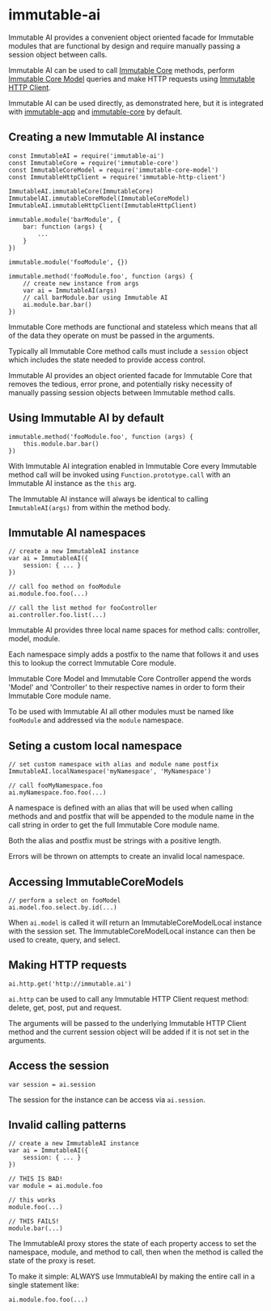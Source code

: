 # immutable-ai

Immutable AI provides a convenient object oriented facade for Immutable modules
that are functional by design and require manually passing a session object
between calls.

Immutable AI can be used to call
[Immutable Core](https://www.npmjs.com/package/immutable-core) methods, perform
[Immutable Core Model](https://www.npmjs.com/package/immutable-core-model)
queries and make HTTP requests using
[Immutable HTTP Client](https://www.npmjs.com/package/immutable-http-client).

Immutable AI can be used directly, as demonstrated here, but it is integrated
with [immutable-app](https://www.npmjs.com/package/immutable-app) and
[immutable-core](https://www.npmjs.com/package/immutable-core) by default.

## Creating a new Immutable AI instance

    const ImmutableAI = require('immutable-ai')
    const ImmutableCore = require('immutable-core')
    const ImmutableCoreModel = require('immutable-core-model')
    const ImmutableHttpClient = require('immutable-http-client')

    ImmutableAI.immutableCore(ImmutableCore)
    ImmutabelAI.immutableCoreModel(ImmutableCoreModel)
    ImmutableAI.immutableHttpClient(ImmutableHttpClient)

    immutable.module('barModule', {
        bar: function (args) {
            ...
        }
    })

    immutable.module('fooModule', {})

    immutable.method('fooModule.foo', function (args) {
        // create new instance from args
        var ai = ImmutableAI(args)
        // call barModule.bar using Immutable AI
        ai.module.bar.bar()
    })

Immutable Core methods are functional and stateless which means that all of the
data they operate on must be passed in the arguments.

Typically all Immutable Core method calls must include a `session` object which
includes the state needed to provide access control.

Immutable AI provides an object oriented facade for Immutable Core that removes
the tedious, error prone, and potentially risky necessity of manually passing
session objects between Immutable method calls.

## Using Immutable AI by default

    immutable.method('fooModule.foo', function (args) {
        this.module.bar.bar()
    })

With Immutable AI integration enabled in Immutable Core every Immutable method
call will be invoked using `Function.prototype.call` with an Immutable AI
instance as the `this` arg.

The Immutable AI instance will always be identical to calling
`ImmutableAI(args)` from within the method body.

## Immutable AI namespaces

    // create a new ImmutableAI instance
    var ai = ImmutableAI({
        session: { ... }
    })

    // call foo method on fooModule
    ai.module.foo.foo(...)

    // call the list method for fooController
    ai.controller.foo.list(...)

Immutable AI provides three local name spaces for method calls: controller,
model, module.

Each namespace simply adds a postfix to the name that follows it and uses this
to lookup the correct Immutable Core module.

Immutable Core Model and Immutable Core Controller append the words 'Model' and
'Controller' to their respective names in order to form their Immutable Core
module name.

To be used with Immutable AI all other modules must be named like `fooModule`
and addressed via the `module` namespace.

## Seting a custom local namespace

    // set custom namespace with alias and module name postfix
    ImmutableAI.localNamespace('myNamespace', 'MyNamespace')

    // call fooMyNamespace.foo
    ai.myNamespace.foo.foo(...)

A namespace is defined with an alias that will be used when calling methods and
and postfix that will be appended to the module name in the call string in order
to get the full Immutable Core module name.

Both the alias and postfix must be strings with a positive length.

Errors will be thrown on attempts to create an invalid local namespace.

## Accessing ImmutableCoreModels

    // perform a select on fooModel
    ai.model.foo.select.by.id(...)

When `ai.model` is called it will return an ImmutableCoreModelLocal instance
with the session set. The ImmutableCoreModelLocal instance can then be used to
create, query, and select.

## Making HTTP requests

    ai.http.get('http://immutable.ai')

`ai.http` can be used to call any Immutable HTTP Client request method: delete,
get, post, put and request.

The arguments will be passed to the underlying Immutable HTTP Client method and
the current session object will be added if it is not set in the arguments.

## Access the session

    var session = ai.session

The session for the instance can be access via `ai.session`.

## Invalid calling patterns

    // create a new ImmutableAI instance
    var ai = ImmutableAI({
        session: { ... }
    })

    // THIS IS BAD!
    var module = ai.module.foo

    // this works
    module.foo(...)

    // THIS FAILS!
    module.bar(...)

The ImmutableAI proxy stores the state of each property access to set the
namespace, module, and method to call, then when the method is called the
state of the proxy is reset.

To make it simple: ALWAYS use ImmutableAI by making the entire call in a single
statement like:

    ai.module.foo.foo(...)